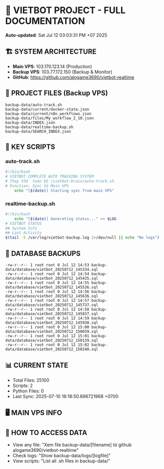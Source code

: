 # 🤖 VIETBOT PROJECT - FULL DOCUMENTATION
**Auto-updated**: Sat Jul 12 03:03:31 PM +07 2025

## 🏗️ SYSTEM ARCHITECTURE
- **Main VPS**: 103.170.123.14 (Production)
- **Backup VPS**: 103.77.172.150 (Backup & Monitor)
- **GitHub**: https://github.com/alogame3690/vietbot-realtime

## 📁 PROJECT FILES (Backup VPS)
```
backup-data/auto-track.sh
backup-data/current/docker-state.json
backup-data/current/n8n_workflows.json
backup-data/files/My_workflow_2_10.json
backup-data/INDEX.json
backup-data/realtime-backup.sh
backup-data/SEARCH_INDEX.json
```

## 🔧 KEY SCRIPTS
### auto-track.sh
```bash
#!/bin/bash
# VIETBOT COMPLETE AUTO TRACKING SYSTEM
# Thay thế toàn bộ /vietbot-brain/auto-track.sh
# Function: Sync từ Main VPS
    echo "[$(date)] Starting sync from main VPS"
```
### realtime-backup.sh
```bash
#!/bin/bash
    echo "[$(date)] Generating status..." >> $LOG
# VIETBOT STATUS
## System Info
## Last Activity
$(tail -5 /var/log/vietbot-backup.log 2>/dev/null || echo "No logs")
```

## 💾 DATABASE BACKUPS
```
-rw-r--r-- 1 root root 0 Jul 12 14:53 backup-data/database/vietbot_20250712_145334.sql
-rw-r--r-- 1 root root 0 Jul 12 14:54 backup-data/database/vietbot_20250712_145435.sql
-rw-r--r-- 1 root root 0 Jul 12 14:55 backup-data/database/vietbot_20250712_145536.sql
-rw-r--r-- 1 root root 0 Jul 12 14:56 backup-data/database/vietbot_20250712_145636.sql
-rw-r--r-- 1 root root 0 Jul 12 14:57 backup-data/database/vietbot_20250712_145737.sql
-rw-r--r-- 1 root root 0 Jul 12 14:58 backup-data/database/vietbot_20250712_145837.sql
-rw-r--r-- 1 root root 0 Jul 12 14:59 backup-data/database/vietbot_20250712_145938.sql
-rw-r--r-- 1 root root 0 Jul 12 15:00 backup-data/database/vietbot_20250712_150039.sql
-rw-r--r-- 1 root root 0 Jul 12 15:01 backup-data/database/vietbot_20250712_150139.sql
-rw-r--r-- 1 root root 0 Jul 12 15:02 backup-data/database/vietbot_20250712_150240.sql
```

## 📊 CURRENT STATE
- Total Files: 25100
- Scripts: 2
- Python Files: 0
- Last Sync: 2025-07-10 16:18:50.896721968 +0700

## 🖥️ MAIN VPS INFO


## 🚨 HOW TO ACCESS DATA
- View any file: "Xem file backup-data/[filename] từ github alogame3690/vietbot-realtime"
- Check logs: "Show backup-data/logs/[logfile]"
- View scripts: "List all .sh files in backup-data/"
